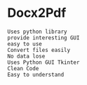 # Docx2Pdf

    Uses python library
    provide interesting GUI
    easy to use
    Convert files easily
    No data lose
    Uses Python GUI Tkinter
    Clean Code
    Easy to understand    
